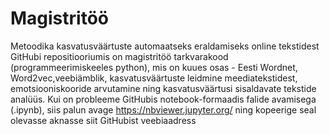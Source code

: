# Magistritöö
Metoodika kasvatusväärtuste automaatseks eraldamiseks online tekstidest
GitHubi repositiooriumis on magistritöö tarkvarakood (programmeerimiskeeles python), mis on kuues osas - Eesti Wordnet, Word2vec,veebiämblik, kasvatusväärtuste leidmine meediatekstidest, emotsiooniskooride arvutamine ning kasvatusväärtusi sisaldavate tekstide analüüs. 
Kui on probleeme GitHubis notebook-formaadis falide avamisega (.ipynb), siis palun avage https://nbviewer.jupyter.org/ ning kopeerige seal olevasse aknasse siit GitHubist veebiaadress
